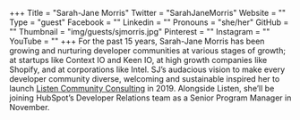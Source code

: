 +++
Title = "Sarah-Jane Morris"
Twitter = "SarahJaneMorris"
Website = ""
Type = "guest"
Facebook = ""
Linkedin = ""
Pronouns = "she/her"
GitHub = ""
Thumbnail = "img/guests/sjmorris.jpg"
Pinterest = ""
Instagram = ""
YouTube = ""
+++
For the past 15 years, Sarah-Jane Morris has been growing and nurturing developer communities at various stages of growth; at startups like Context IO and Keen IO, at high growth companies like Shopify, and at corporations like Intel. SJ’s audacious vision to make every developer community diverse, welcoming and sustainable inspired her to launch [Listen Community Consulting](http://listen.community/) in 2019. Alongside Listen, she’ll be joining HubSpot’s Developer Relations team as a Senior Program Manager in November.
